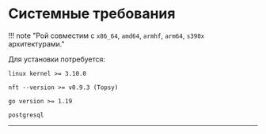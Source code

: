 Системные требования
===========================

!!! note "Рой совместим с  `x86_64`, `amd64`, `armhf`, `arm64`,  `s390x` архитектурами."

Для установки потребуется:

`linux kernel >= 3.10.0`

`nft --version >= v0.9.3 (Topsy)`

`go version >= 1.19`

`postgresql`

-----------